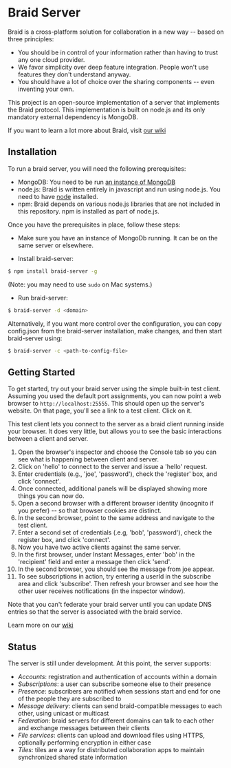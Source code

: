 # Braid Server

Braid is a cross-platform solution for collaboration in a new way -- based on three principles:

- You should be in control of your information rather than having to trust any one cloud provider.  
- We favor simplicity over deep feature integration.  People won't use features they don't understand anyway. 
- You should have a lot of choice over the sharing components -- even inventing your own.

This project is an open-source implementation of a server that implements the Braid protocol.  This
implementation is built on node.js and its only mandatory external dependency is MongoDB.

If you want to learn a lot more about Braid, visit [our wiki](https://github.com/BraidApps/braid-server/wiki)

## Installation

To run a braid server, you will need the following prerequisites:

- MongoDB:  You need to be run [an instance of MongoDB](http://docs.mongodb.org/manual/installation)
- node.js:  Braid is written entirely in javascript and run using node.js.  You need to have [node](https://nodejs.org/download/) installed.
- npm:  Braid depends on various node.js libraries that are not included in this repository.  npm is installed as part of node.js.

Once you have the prerequisites in place, follow these steps:

- Make sure you have an instance of MongoDb running.  It can be on the same server or elsewhere.

- Install braid-server:  

```bash
$ npm install braid-server -g
```

(Note:  you may need to use `sudo` on Mac systems.)

- Run braid-server:  

```bash
$ braid-server -d <domain>
```

Alternatively, if you want more control over the configuration, you can copy config.json from the braid-server
installation, make changes, and then start braid-server using: 

```bash
$ braid-server -c <path-to-config-file>
```

## Getting Started

To get started, try out your braid server using the simple built-in test client.  Assuming you used the default port
assignments, you can now point a web browser to `http://localhost:25555`.  This should open up the server's website.
On that page, you'll see a link to a test client.  Click on it.

This test client lets you connect to the server as a braid client running inside your browser.  It does very little,
but allows you to see the basic interactions between a client and server.  

1. Open the browser's inspector and choose the Console tab so you can see what is happening between client and server.
2. Click on 'hello' to connect to the server and issue a 'hello' request.  
3. Enter credentials (e.g., 'joe', 'password'), check the 'register' box, and click 'connect'.
4. Once connected, additional panels will be displayed showing more things you can now do.
5. Open a second browser with a different browser identity (incognito if you prefer) -- so that browser cookies are distinct.
6. In the second browser, point to the same address and navigate to the test client.
7. Enter a second set of credentials (.e.g, 'bob', 'password'), check the register box, and click 'connect'.
8. Now you have two active clients against the same server.  
9. In the first browser, under Instant Messages, enter 'bob' in the 'recipient' field and enter a message then click 'send'.
10. In the second browser, you should see the message from joe appear.
11. To see subscriptions in action, try entering a userId in the subscribe area and click 'subscribe'.  Then refresh your browser and see how the other user receives notifications (in the inspector window).

Note that you can't federate your braid server until you can update DNS entries so that the server is associated with the braid service.

Learn more on our [wiki](https://github.com/BraidApps/braid-server/wiki)

## Status

The server is still under development.  At this point, the server supports:

- *Accounts*:  registration and authentication of accounts within a domain
- *Subscriptions*:  a user can subscribe someone else to their presence
- *Presence*:  subscribers are notified when sessions start and end for one of the people they are subscribed to
- *Message delivery*:  clients can send braid-compatible messages to each other, using unicast or multicast
- *Federation*:  braid servers for different domains can talk to each other and exchange messages between their clients
- *File services*: clients can upload and download files using HTTPS, optionally performing encryption in either case
- *Tiles*:  tiles are a way for distributed collaboration apps to maintain synchronized shared state information